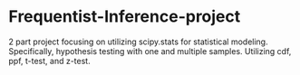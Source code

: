 # Frequentist-Inference-project

2 part project focusing on utilizing scipy.stats for statistical modeling. Specifically, hypothesis testing with one and multiple samples. Utilizing cdf, ppf, t-test, and z-test.
